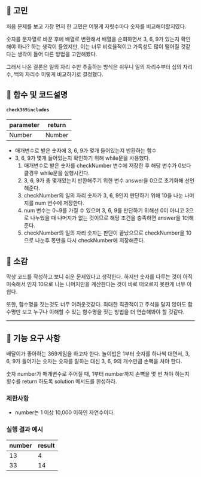 ## 🤔 고민

처음 문제를 보고 가장 먼저 한 고민은 어떻게 자릿수마다 숫자를 비교해야할지였다.

숫자를 문자열로 바꾼 후에 배열로 변환해서 배열을 순회하면서 3, 6, 9가 있는지 확인해야 하나? 하는 생각이 들었지만,
이는 너무 비효율적이고 가독성도 많이 떨어질 것같다는 생각이 들어 다른 방법을 고안해봤다.

그래서 나온 결론은 일의 자리 수만 추출하는 방식은 쉬우니 일의 자리수부터 십의 자리수, 백의 자리수 이렇게 비교하기로 결정했다.

## 📕 함수 및 코드설명

#### `check369includes`

| parameter | return |
| --------- | ------ |
| Number    | Number |

- 매개변수로 받은 숫자에 3, 6, 9가 몇개 들어있는지 반환하는 함수
- 3, 6, 9가 몇개 들어있는지 확인하기 위해 while문을 사용했다.
  1. 매개변수로 받은 숫자를 checkNumber 변수에 저장한 후 해당 변수가 0보다 클경우 while문을 실행시킨다.
  1. 3, 6, 9가 총 몇개있는지 반환해주기 위한 변수 answer을 0으로 초기화해 선언해준다.
  1. checkNumber의 일의 자리 숫자가 3, 6, 9인지 판단하기 위해 10을 나눈 나머지를 num 변수에 저장한다.
  1. num 변수는 0~9를 가질 수 있으며 3, 6, 9를 판단하기 위해선 0이 아니고 3으로 나누었을 때 나머지가 없는 것이므로 해당 조건을 충족하면 answer을 1더해준다.
  1. checkNumber의 일의 자리 숫자는 판단이 끝났으므로 checkNumber을 10으로 나눈후 몫만을 다시 checkNumber에 저장해준다.

## 👋 소감

막상 코드를 작성하고 보니 쉬운 문제였다고 생각한다. 하지만 숫자를 다루는 것이 아직 미숙해서 인지 10으로 나눈 나머지만을 계산한다는 것이 바로 떠오르지 못한게 너무 아쉽다.

또한, 함수명을 짓는것도 너무 어려운것같다. 최대한 직관적이고 주석을 달지 않아도 함수명만 보고 누구나 이해할 수 있는 함수명을 짓는 방법을 더 연습해봐야 할 것같다.

---

## 🚀 기능 요구 사항

배달이가 좋아하는 369게임을 하고자 한다. 놀이법은 1부터 숫자를 하나씩 대면서, 3, 6, 9가 들어가는 숫자는 숫자를 말하는 대신 3, 6, 9의 개수만큼 손뼉을 쳐야 한다.

숫자 number가 매개변수로 주어질 때, 1부터 number까지 손뼉을 몇 번 쳐야 하는지 횟수를 return 하도록 solution 메서드를 완성하라.

### 제한사항

- number는 1 이상 10,000 이하인 자연수이다.

### 실행 결과 예시

| number | result |
| ------ | ------ |
| 13     | 4      |
| 33     | 14     |
